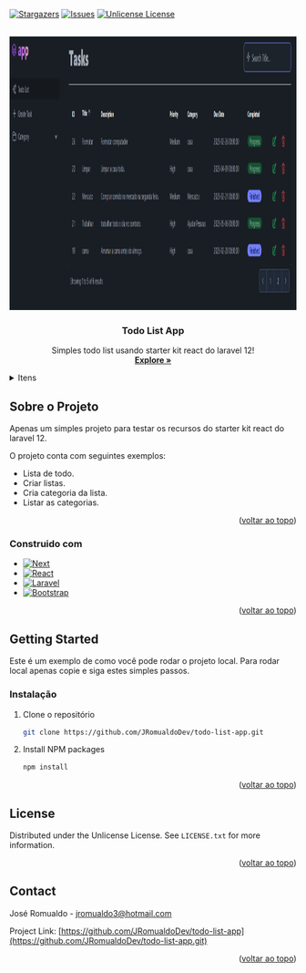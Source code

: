 <a id="readme-top"></a>

[![Stargazers][stars-shield]][stars-url]
[![Issues][issues-shield]][issues-url]
[![Unlicense License][license-shield]][license-url]


<!-- PROJECT LOGO -->
<br />
<div align="center">
  <a href="https://github.com/JRomualdoDev/todo-list-app">
    <img src="https://github.com/JRomualdoDev/todo-list-app/blob/main/public/screen.png?raw=true" alt="Logo" width="880" height="480">
  </a>

  <h3 align="center">Todo List App</h3>

  <p align="center">
    Simples todo list usando starter kit react do laravel 12!
    <br />
    <a href="https://github.com/JRomualdoDev/todo-list-app"><strong>Explore »</strong></a>
    <br />
  </p>
</div>


<!-- TABLE OF CONTENTS -->
<details>
  <summary>Itens</summary>
  <ol>
    <li>
      <a href="#about-the-project">Sobre o projeto</a>
      <ul>
        <li><a href="#built-with">Construido com </a></li>
      </ul>
    </li>
    <li>
      <a href="#getting-started">Getting Started</a>
      <ul>
        <li><a href="#installation">Instalação</a></li>
      </ul>
    </li>
    <li><a href="#license">License</a></li>
    <li><a href="#contact">Contact</a></li>
    <li><a href="#acknowledgments">Conhecimentos</a></li>
  </ol>
</details>



<!-- ABOUT THE PROJECT -->
## Sobre o Projeto

<!-- [![Product Name Screen Shot][product-screenshot]](https://example.com) -->

Apenas um simples projeto para testar os recursos do starter kit react do laravel 12.

O projeto conta com seguintes exemplos:
* Lista de todo.
* Criar listas.
* Cria categoria da lista.
* Listar as categorias.

<p align="right">(<a href="#readme-top">voltar ao topo</a>)</p>



### Construido com 

* [![Next][Next.js]][Next-url]
* [![React][React.js]][React-url]
* [![Laravel][Laravel.com]][Laravel-url]
* [![Bootstrap][Bootstrap.com]][Bootstrap-url]

<p align="right">(<a href="#readme-top">voltar ao topo</a>)</p>



<!-- GETTING STARTED -->
## Getting Started

Este é um exemplo de como você pode rodar o projeto local.
Para rodar local apenas copie e siga estes simples passos.

### Instalação

1. Clone o repositório
   ```sh
   git clone https://github.com/JRomualdoDev/todo-list-app.git
   ```
2. Install NPM packages
   ```sh
   npm install
   ```

<p align="right">(<a href="#readme-top">voltar ao topo</a>)</p>


<!-- LICENSE -->
## License

Distributed under the Unlicense License. See `LICENSE.txt` for more information.

<p align="right">(<a href="#readme-top">voltar ao topo</a>)</p>


<!-- CONTACT -->
## Contact

José Romualdo - jromualdo3@hotmail.com

Project Link: [https://github.com/JRomualdoDev/todo-list-app](https://github.com/JRomualdoDev/todo-list-app.git)

<p align="right">(<a href="#readme-top">voltar ao topo</a>)</p>



<!-- ACKNOWLEDGMENTS -->
<!-- ## Acknowledgments

Use this space to list resources you find helpful and would like to give credit to. I've included a few of my favorites to kick things off!

* [Choose an Open Source License](https://choosealicense.com)


<p align="right">(<a href="#readme-top">voltar ao topo</a>)</p> -->



<!-- MARKDOWN LINKS & IMAGES -->
<!-- https://www.markdownguide.org/basic-syntax/#reference-style-links -->
[stars-url]: https://github.com/JRomualdoDev/todo-list-app/stargazers
[stars-shield]: https://img.shields.io/github/stars/JRomualdoDev/todo-list-app?style=for-the-badge
[issues-url]: https://github.com/JRomualdoDev/todo-list-app/issues
[issues-shield]: https://img.shields.io/github/issues/JRomualdoDev/todo-list-app?style=for-the-badge
[license-url]: https://github.com/JRomualdoDev/todo-list-app/blob/main/LICENSE
[license-shield]: https://img.shields.io/github/license/JRomualdoDev/todo-list-app?style=for-the-badge

[Next.js]: https://img.shields.io/badge/next.js-000000?style=for-the-badge&logo=nextdotjs&logoColor=white
[Next-url]: https://nextjs.org/
[React.js]: https://img.shields.io/badge/React-20232A?style=for-the-badge&logo=react&logoColor=61DAFB
[React-url]: https://reactjs.org/
[Laravel.com]: https://img.shields.io/badge/Laravel-FF2D20?style=for-the-badge&logo=laravel&logoColor=white
[Laravel-url]: https://laravel.com
[Bootstrap.com]: https://img.shields.io/badge/Bootstrap-563D7C?style=for-the-badge&logo=bootstrap&logoColor=white
[Bootstrap-url]: https://getbootstrap.com
